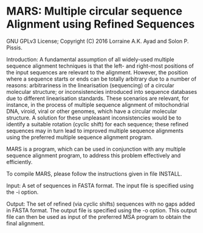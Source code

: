 MARS: Multiple circular sequence Alignment using Refined Sequences
===

GNU GPLv3 License; Copyright (C) 2016 Lorraine A.K. Ayad and Solon P. Pissis.

Introduction: A fundamental assumption of all widely-used multiple sequence alignment techniques is that the left- and right-most positions of the input sequences are relevant to the alignment. However, the position where a sequence starts or ends can be totally arbitrary due to a number of reasons: arbitrariness in the linearisation (sequencing) of a circular molecular structure; or inconsistencies introduced into sequence databases due to different linearisation standards. These scenarios are relevant, for instance, in the process of multiple sequence alignment of mitochondrial DNA, viroid, viral or other genomes, which have a circular molecular structure. A solution for these unpleasant inconsistencies would be to identify a suitable rotation (cyclic shift) for each sequence; these refined sequences may in turn lead to improved multiple sequence alignments using the preferred multiple sequence alignment program.

MARS is a program, which can be used in conjunction with any multiple sequence alignment program, to address this problem effectively and efficiently.

To compile MARS, please follow the instructions given in file INSTALL.

Input: A set of sequences in FASTA format. The input file is specified using the -i option. 

Output: The set of refined (via cyclic shifts) sequences with no gaps added in FASTA format. The output file is specified using the -o option. This output file can then be used as input of the preferred MSA program to obtain the final alignment.

 
